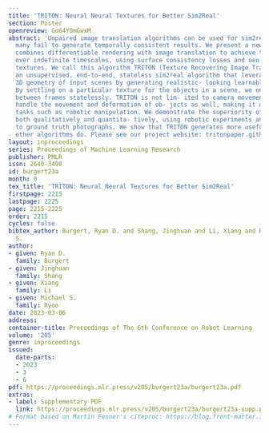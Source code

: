 ```yaml
---
title: 'TRITON: Neural Neural Textures for Better Sim2Real'
section: Poster
openreview: Go64YOmGwxM
abstract: 'Unpaired image translation algorithms can be used for sim2real tasks, but
  many fail to generate temporally consistent results. We present a new approach that
  combines differentiable rendering with image translation to achieve temporal consistency
  over indefinite timescales, using surface consistency losses and neu- ral neural
  textures. We call this algorithm TRITON (Texture Recovering Image Translation Network):
  an unsupervised, end-to-end, stateless sim2real algorithm that leverages the underlying
  3D geometry of input scenes by generating realistic- looking learnable neural textures.
  By settling on a particular texture for the objects in a scene, we ensure consistency
  between frames statelessly. TRITON is not lim- ited to camera movements — it can
  handle the movement and deformation of ob- jects as well, making it useful for downstream
  tasks such as robotic manipulation. We demonstrate the superiority of our approach
  both qualitatively and quantita- tively, using robotic experiments and comparisons
  to ground truth photographs. We show that TRITON generates more useful images than
  other algorithms do. Please see our project website: tritonpaper.github.io'
layout: inproceedings
series: Proceedings of Machine Learning Research
publisher: PMLR
issn: 2640-3498
id: burgert23a
month: 0
tex_title: 'TRITON: Neural Neural Textures for Better Sim2Real'
firstpage: 2215
lastpage: 2225
page: 2215-2225
order: 2215
cycles: false
bibtex_author: Burgert, Ryan D. and Shang, Jinghuan and Li, Xiang and Ryoo, Michael
  S.
author:
- given: Ryan D.
  family: Burgert
- given: Jinghuan
  family: Shang
- given: Xiang
  family: Li
- given: Michael S.
  family: Ryoo
date: 2023-03-06
address:
container-title: Proceedings of The 6th Conference on Robot Learning
volume: '205'
genre: inproceedings
issued:
  date-parts:
  - 2023
  - 3
  - 6
pdf: https://proceedings.mlr.press/v205/burgert23a/burgert23a.pdf
extras:
- label: Supplementary PDF
  link: https://proceedings.mlr.press/v205/burgert23a/burgert23a-supp.pdf
# Format based on Martin Fenner's citeproc: https://blog.front-matter.io/posts/citeproc-yaml-for-bibliographies/
---
```

